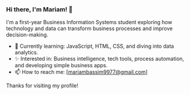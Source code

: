 ### Hi there, I'm Mariam! 👋

I'm a first-year Business Information Systems student exploring how technology and data can transform business processes and improve decision-making.

- 🌱 Currently learning: JavaScript, HTML, CSS, and diving into data analytics.
- ✨ Interested in: Business intelligence, tech tools, process automation, and developing simple business apps.
- 📫 How to reach me: [mariambassim9977@gmail.com]

Thanks for visiting my profile!
